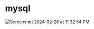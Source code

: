 # mysql

![Screenshot 2024-02-26 at 11 32 54 PM](https://github.com/saltlake1/mysql/assets/40606727/77909fc4-ebc7-4ca3-9b86-a8d76e4f0b71)
